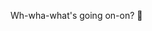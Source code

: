 Wh-wha-what's going on-on? 🐸

<!---
n8thebarbarian/n8thebarbarian is a ✨ special ✨ repository because its `README.md` (this file) appears on your GitHub profile.
You can click the Preview link to take a look at your changes.
--->
